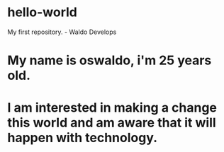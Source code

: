# hello-world
My first repository. - Waldo Develops
<h1>My name is oswaldo, i'm 25 years old.<h1/>
  <p>I am interested in making a change this world and am aware that it will happen with technology. <p/>

